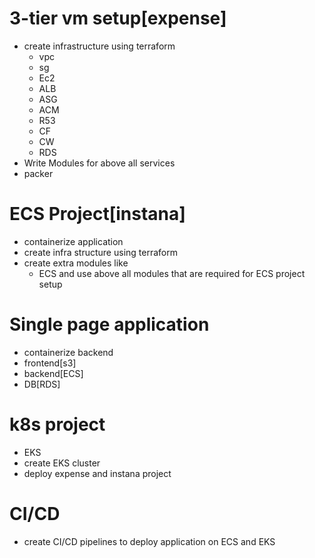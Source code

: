 # 3-tier vm setup[expense]
- create infrastructure using terraform
  - vpc
  - sg
  - Ec2
  - ALB
  - ASG
  - ACM
  - R53
  - CF
  - CW
  - RDS
- Write Modules for above all services
- packer 

# ECS Project[instana]
- containerize application
- create infra structure using terraform
- create extra modules like
  - ECS and use above all modules that are required for ECS project setup

# Single page application
- containerize backend
- frontend[s3]
- backend[ECS]
- DB[RDS]

# k8s project
- EKS
- create EKS cluster 
- deploy expense and instana project

# CI/CD
- create CI/CD pipelines to deploy application on ECS and EKS




